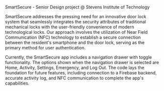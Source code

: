 SmartSecure - Senior Design project @ Stevens Institute of Technology

SmartSecure addresses the pressing need for an innovative door lock system that seamlessly integrates the security attributes of traditional mechanical locks with the user-friendly convenience of modern technological locks. Our approach involves the utilization of Near Field Communication (NFC) technology to establish a secure connection between the resident's smartphone and the door lock, serving as the primary method for user authentication. 

Currently, the SmartSecure app includes a navigation drawer with toggle functionality. The options shown when the navigation drawer is selected are Home, Activity, Settings, Emergency, and Log Out. The code lays the foundation for future features, including connection to a Firebase backend, accurate activity log, and NFC communication to complete the app's capabilities. 

